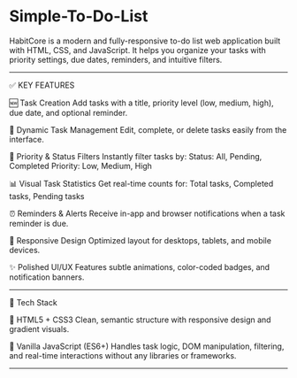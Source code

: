 # Simple-To-Do-List
HabitCore is a modern and fully-responsive to-do list web application built with HTML, CSS, and JavaScript. It helps you organize your tasks with priority settings, due dates, reminders, and intuitive filters.


________________________________________________________________________________________________________________________________________


✅ KEY FEATURES

🆕 Task Creation
Add tasks with a title, priority level (low, medium, high), due date, and optional reminder.

🔄 Dynamic Task Management
Edit, complete, or delete tasks easily from the interface.

🎯 Priority & Status Filters
Instantly filter tasks by:
Status: All, Pending, Completed
Priority: Low, Medium, High

📊 Visual Task Statistics
Get real-time counts for: Total tasks, Completed tasks, Pending tasks

⏰ Reminders & Alerts
Receive in-app and browser notifications when a task reminder is due.

📱 Responsive Design
Optimized layout for desktops, tablets, and mobile devices.

✨ Polished UI/UX
Features subtle animations, color-coded badges, and notification banners.


________________________________________________________________________________________________________________________________________


🚀 Tech Stack

🔹 HTML5 + CSS3
Clean, semantic structure with responsive design and gradient visuals.

🔸 Vanilla JavaScript (ES6+)
Handles task logic, DOM manipulation, filtering, and real-time interactions without any libraries or frameworks.

________________________________________________________________________________________________________________________________________
